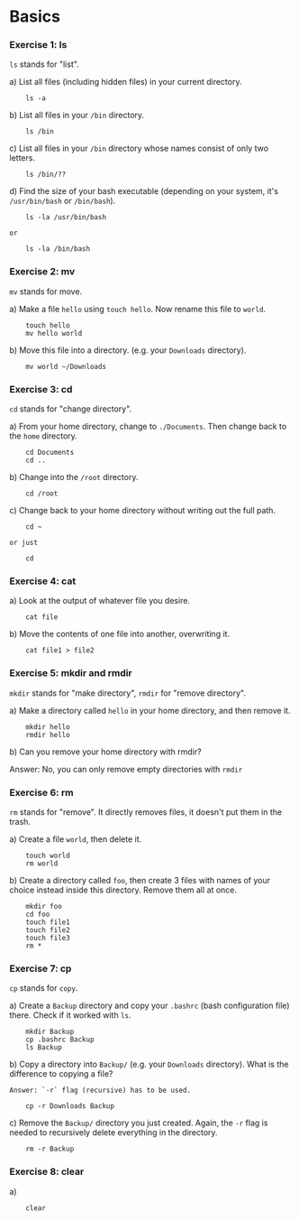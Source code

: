 # Basics

### Exercise 1: ls

`ls` stands for "list".

a) List all files (including hidden files) in your current directory.
```
    ls -a
```

b) List all files in your `/bin` directory.
```
    ls /bin
```

c) List all files in your `/bin` directory whose names consist of only two letters.
```
    ls /bin/??
```

d) Find the size of your bash executable (depending on your system, it's `/usr/bin/bash` or `/bin/bash`).
```
    ls -la /usr/bin/bash
```

    or
```
    ls -la /bin/bash
```


### Exercise 2: mv

`mv` stands for move.

a) Make a file `hello` using `touch hello`. Now rename this file to `world`.
```
    touch hello
    mv hello world
```

b) Move this file into a directory. (e.g. your `Downloads` directory).
```
    mv world ~/Downloads
```

### Exercise 3: cd
`cd` stands for "change directory".

a) From your home directory, change to `./Documents`. Then change back to the `home` directory.
```
    cd Documents
    cd ..
```

b) Change into the `/root` directory.
```
    cd /root
```

c) Change back to your home directory without writing out the full path.
```
    cd ~
```
    or just
```
    cd
```

### Exercise 4: cat

a) Look at the output of whatever file you desire.
```
    cat file
```

b) Move the contents of one file into another, overwriting it.
```
    cat file1 > file2
```

### Exercise 5: mkdir and rmdir

`mkdir` stands for "make directory", `rmdir` for "remove directory".

a) Make a directory called `hello` in your home directory, and then remove it.
```
    mkdir hello
    rmdir hello
```

b) Can you remove your home directory with rmdir?
   
Answer: No, you can only remove empty directories with `rmdir`

### Exercise 6: rm

`rm` stands for "remove". It directly removes files, it doesn't put them in the trash.

a) Create a file `world`, then delete it.
```
    touch world
    rm world
```
b) Create a directory called `foo`, then create 3 files with names of your choice instead inside this directory. Remove them all at once.
```
    mkdir foo
    cd foo
    touch file1
    touch file2
    touch file3
    rm *
```
### Exercise 7: cp

`cp` stands for `copy`.

a) Create a `Backup` directory and copy your `.bashrc` (bash configuration file) there. Check if it worked with `ls`.
```
    mkdir Backup
    cp .bashrc Backup
    ls Backup
```

b) Copy a directory into `Backup/` (e.g. your `Downloads` directory). What is the difference to copying a file?

    Answer: `-r` flag (recursive) has to be used.
```
    cp -r Downloads Backup
```

c) Remove the `Backup/` directory you just created.
    Again, the `-r` flag is needed to recursively delete everything in the directory.
```
    rm -r Backup
```

### Exercise 8: clear

a) 

```
    clear
```
